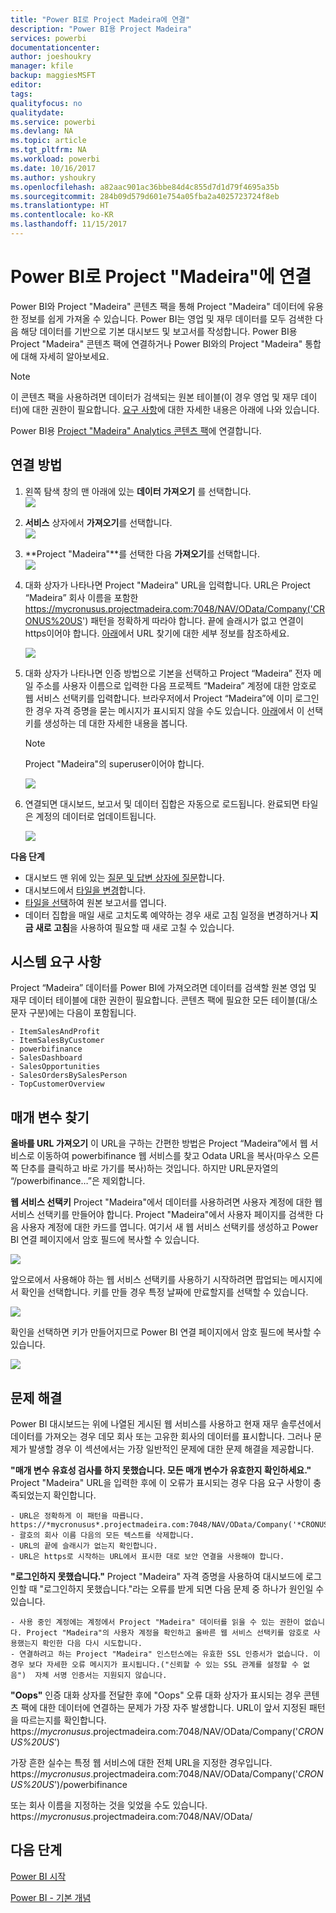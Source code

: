 ```yaml
---
title: "Power BI로 Project Madeira에 연결"
description: "Power BI용 Project Madeira"
services: powerbi
documentationcenter: 
author: joeshoukry
manager: kfile
backup: maggiesMSFT
editor: 
tags: 
qualityfocus: no
qualitydate: 
ms.service: powerbi
ms.devlang: NA
ms.topic: article
ms.tgt_pltfrm: NA
ms.workload: powerbi
ms.date: 10/16/2017
ms.author: yshoukry
ms.openlocfilehash: a82aac901ac36bbe84d4c855d7d1d79f4695a35b
ms.sourcegitcommit: 284b09d579d601e754a05fba2a4025723724f8eb
ms.translationtype: HT
ms.contentlocale: ko-KR
ms.lasthandoff: 11/15/2017
---
```

# <a name="connect-to-project-madeira-with-power-bi"></a>Power BI로 Project "Madeira"에 연결
Power BI와 Project "Madeira" 콘텐츠 팩을 통해 Project "Madeira" 데이터에 유용한 정보를 쉽게 가져올 수 있습니다. Power BI는 영업 및 재무 데이터를 모두 검색한 다음 해당 데이터를 기반으로 기본 대시보드 및 보고서를 작성합니다.
Power BI용 Project "Madeira" 콘텐츠 팩에 연결하거나 Power BI와의 Project "Madeira" 통합에 대해 자세히 알아보세요.

>[!NOTE]
>이 콘텐츠 팩을 사용하려면 데이터가 검색되는 원본 테이블(이 경우 영업 및 재무 데이터)에 대한 권한이 필요합니다. [요구 사항](#Requirements)에 대한 자세한 내용은 아래에 나와 있습니다.

Power BI용 [Project "Madeira" Analytics 콘텐츠 팩](https://app.powerbi.com/getdata/services/project-madeira)에 연결합니다.

## <a name="how-to-connect"></a>연결 방법
1. 왼쪽 탐색 창의 맨 아래에 있는 **데이터 가져오기** 를 선택합니다.  
    ![](media/service-connect-to-project-madeira/getdata.png)
2. **서비스** 상자에서 **가져오기**를 선택합니다.  
    ![](media/service-connect-to-project-madeira/services.png)
3. **Project "Madeira"**를 선택한 다음 **가져오기**를 선택합니다.  
    ![](media/service-connect-to-project-madeira/projectmadeira.png)
4. 대화 상자가 나타나면 Project "Madeira" URL을 입력합니다. URL은 Project “Madeira” 회사 이름을 포함한 https://mycronusus.projectmadeira.com:7048/NAV/OData/Company('CRONUS%20US') 패턴을 정확하게 따라야 합니다. 끝에 슬래시가 없고 연결이 https이어야 합니다. [아래](#FindingParams)에서 URL 찾기에 대한 세부 정보를 참조하세요.  
   
    ![](media/service-connect-to-project-madeira/params.png)
5. 대화 상자가 나타나면 인증 방법으로 기본을 선택하고 Project “Madeira” 전자 메일 주소를 사용자 이름으로 입력한 다음 프로젝트 “Madeira” 계정에 대한 암호로 웹 서비스 선택키를 입력합니다. 브라우저에서 Project “Madeira”에 이미 로그인한 경우 자격 증명을 묻는 메시지가 표시되지 않을 수도 있습니다. [아래](#FindingParams)에서 이 선택키를 생성하는 데 대한 자세한 내용을 봅니다.  
   
    >[!NOTE]
    >Project "Madeira"의 superuser이어야 합니다.
   
    ![](media/service-connect-to-project-madeira/creds.png)
6. 연결되면 대시보드, 보고서 및 데이터 집합은 자동으로 로드됩니다. 완료되면 타일은 계정의 데이터로 업데이트됩니다.  
   
    ![](media/service-connect-to-project-madeira/dashboard.png)

**다음 단계**

* 대시보드 맨 위에 있는 [질문 및 답변 상자에 질문](service-q-and-a.md)합니다.
* 대시보드에서 [타일을 변경](service-dashboard-edit-tile.md)합니다.
* [타일을 선택](service-dashboard-tiles.md)하여 원본 보고서를 엽니다.
* 데이터 집합을 매일 새로 고치도록 예약하는 경우 새로 고침 일정을 변경하거나 **지금 새로 고침**을 사용하여 필요할 때 새로 고칠 수 있습니다.

<a name="Requirements"></a>

## <a name="system-requirements"></a>시스템 요구 사항
Project “Madeira” 데이터를 Power BI에 가져오려면 데이터를 검색할 원본 영업 및 재무 데이터 테이블에 대한 권한이 필요합니다. 콘텐츠 팩에 필요한 모든 테이블(대/소문자 구분)에는 다음이 포함됩니다.  

    - ItemSalesAndProfit  
    - ItemSalesByCustomer  
    - powerbifinance  
    - SalesDashboard  
    - SalesOpportunities  
    - SalesOrdersBySalesPerson  
    - TopCustomerOverview  

<a name="FindingParams"></a>

## <a name="finding-parameters"></a>매개 변수 찾기
**올바를 URL 가져오기** 이 URL을 구하는 간편한 방법은 Project “Madeira”에서 웹 서비스로 이동하여 powerbifinance 웹 서비스를 찾고 Odata URL을 복사(마우스 오른쪽 단추를 클릭하고 바로 가기를 복사)하는 것입니다. 하지만 URL문자열의 “/powerbifinance…”은 제외합니다.

**웹 서비스 선택키** Project "Madeira"에서 데이터를 사용하려면 사용자 계정에 대한 웹 서비스 선택키를 만들어야 합니다. Project "Madeira"에서 사용자 페이지를 검색한 다음 사용자 계정에 대한 카드를 엽니다. 여기서 새 웹 서비스 선택키를 생성하고 Power BI 연결 페이지에서 암호 필드에 복사할 수 있습니다.

![](media/service-connect-to-project-madeira/accesskey.png)

앞으로에서 사용해야 하는 웹 서비스 선택키를 사용하기 시작하려면 팝업되는 메시지에서 확인을 선택합니다.
키를 만들 경우 특정 날짜에 만료할지를 선택할 수 있습니다.

![](media/service-connect-to-project-madeira/accesskey2.png)

확인을 선택하면 키가 만들어지므로 Power BI 연결 페이지에서 암호 필드에 복사할 수 있습니다.

![](media/service-connect-to-project-madeira/accesskey3.png)

## <a name="troubleshooting"></a>문제 해결
Power BI 대시보드는 위에 나열된 게시된 웹 서비스를 사용하고 현재 재무 솔루션에서 데이터를 가져오는 경우 데모 회사 또는 고유한 회사의 데이터를 표시합니다. 그러나 문제가 발생할 경우 이 섹션에서는 가장 일반적인 문제에 대한 문제 해결을 제공합니다.

**"매개 변수 유효성 검사를 하지 못했습니다. 모든 매개 변수가 유효한지 확인하세요."** Project "Madeira" URL을 입력한 후에 이 오류가 표시되는 경우 다음 요구 사항이 충족되었는지 확인합니다.  

    - URL은 정확하게 이 패턴을 따릅니다. https://*mycronusus*.projectmadeira.com:7048/NAV/OData/Company('*CRONUS%20US*')  
    - 괄호의 회사 이름 다음의 모든 텍스트를 삭제합니다.  
    - URL의 끝에 슬래시가 없는지 확인합니다.  
    - URL은 https로 시작하는 URL에서 표시한 대로 보안 연결을 사용해야 합니다.  

**"로그인하지 못했습니다."** Project "Madeira" 자격 증명을 사용하여 대시보드에 로그인할 때 "로그인하지 못했습니다."라는 오류를 받게 되면 다음 문제 중 하나가 원인일 수 있습니다.  

    - 사용 중인 계정에는 계정에서 Project "Madeira" 데이터를 읽을 수 있는 권한이 없습니다. Project "Madeira"의 사용자 계정을 확인하고 올바른 웹 서비스 선택키를 암호로 사용했는지 확인한 다음 다시 시도합니다.  
    - 연결하려고 하는 Project "Madeira" 인스턴스에는 유효한 SSL 인증서가 없습니다. 이 경우 보다 자세한 오류 메시지가 표시됩니다.("신뢰할 수 있는 SSL 관계를 설정할 수 없음")  자체 서명 인증서는 지원되지 않습니다.  

**"Oops"** 인증 대화 상자를 전달한 후에 "Oops" 오류 대화 상자가 표시되는 경우 콘텐츠 팩에 대한 데이터에 연결하는 문제가 가장 자주 발생합니다. URL이 앞서 지정된 패턴을 따르는지를 확인합니다.  
    https://*mycronusus*.projectmadeira.com:7048/NAV/OData/Company('*CRONUS%20US*')

가장 흔한 실수는 특정 웹 서비스에 대한 전체 URL을 지정한 경우입니다.  
    https://*mycronusus*.projectmadeira.com:7048/NAV/OData/Company('*CRONUS%20US*')/powerbifinance

또는 회사 이름을 지정하는 것을 잊었을 수도 있습니다.   
    https://*mycronusus*.projectmadeira.com:7048/NAV/OData/

## <a name="next-steps"></a>다음 단계
[Power BI 시작](service-get-started.md)

[Power BI - 기본 개념](service-basic-concepts.md)

